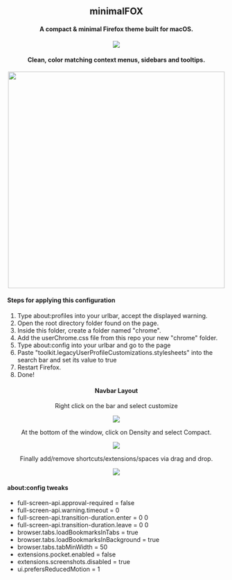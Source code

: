 <h2 align="center">minimalFOX</h2>

<h4 align="center">A compact & minimal Firefox theme built for macOS.</h4>
<p align="center"><img src="https://i.imgur.com/oFOo3lO.png"></img></p1>

<h4 align="center">Clean, color matching context menus, sidebars and tooltips.</h4>
<p align="center"><img width ='500px' src="https://i.imgur.com/gYnNDKm.png"></img></p1>

<h4>Steps for applying this configuration</h4>
<ol>
  <li>Type about:profiles into your urlbar, accept the displayed warning.</li>  
  <li>Open the root directory folder found on the page.</li>  
  <li>Inside this folder, create a folder named "chrome".</li>  
  <li>Add the userChrome.css file from this repo your new "chrome" folder.</li>  
  <li>Type about:config into your urlbar and go to the page</li>
  <li>Paste "toolkit.legacyUserProfileCustomizations.stylesheets" into the search bar and set its value to true</li>
  <li>Restart Firefox.</li>
  <li>Done!</li>
</ol>

<h4 align="center">Navbar Layout</h4>
<p align="center">Right click on the bar and select customize</h5>
<p align="center"><img src="https://i.imgur.com/IDxoP4o.png"></img></p>

<p align="center">At the bottom of the window, click on Density and select Compact.</p>
<p align="center"><img src="https://i.imgur.com/0ZBHZS4.png"></img></p>

<p align="center">Finally add/remove shortcuts/extensions/spaces via drag and drop.</p>
<p align="center"><img src="https://i.imgur.com/Mv8Jwrs.png"></img></p>

<h4>about:config tweaks</h4>
<ul>
  <li>full-screen-api.approval-required = false</li>
  <li>full-screen-api.warning.timeout = 0</li>
  <li>full-screen-api.transition-duration.enter = 0 0</li>
  <li>full-screen-api.transition-duration.leave = 0 0</li>
  <li>browser.tabs.loadBookmarksInTabs = true</li>
  <li>browser.tabs.loadBookmarksInBackground = true</li>
  <li>browser.tabs.tabMinWidth = 50</li>
  <li>extensions.pocket.enabled = false</li>
  <li>extensions.screenshots.disabled = true</li>
  <li>ui.prefersReducedMotion = 1</li>
</ul>
